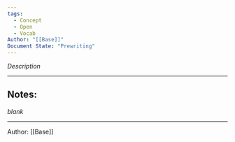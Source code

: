 ```yaml
---
tags:
  - Concept
  - Open
  - Vocab
Author: "[[Base]]"
Document State: "Prewriting"
---
```

_Description_
- - -
## Notes:
_blank_
- - -
Author: [[Base]]